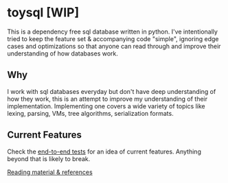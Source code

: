 # toysql [WIP]


This is a dependency free sql database written in python. I've intentionally tried to keep the feature set & accompanying code "simple", ignoring edge cases and optimizations so that anyone can read through and improve their understanding of how databases work.

## Why 

I work with sql databases everyday but don't have deep understanding of how they work, this is an attempt to improve my understanding of their implementation. Implementing one covers a wide variety of topics like lexing, parsing, VMs, tree algorithms, serialization formats.

## Current Features

Check the [end-to-end tests](tests/test_e2e.py) for an idea of current features. Anything beyond that is likely to break.

[Reading material & references](docs/reading.md)
